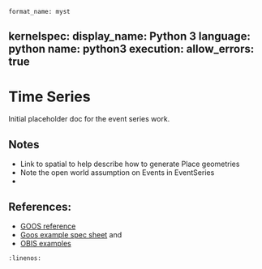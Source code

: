     format_name: myst
kernelspec:
  display_name: Python 3
  language: python
  name: python3
execution:
  allow_errors: true
---

# Time Series

Initial placeholder doc for the event series work.

## Notes

* Link to spatial to help describe how to generate Place geometries
* Note the open world assumption on Events in EventSeries
* 

## References:

* [GOOS reference](https://www.goosocean.org/index.php?option=com_content&view=article&layout=edit&id=283&Itemid=441)
* [Goos example spec sheet](https://www.goosocean.org/index.php?option=com_oe&task=viewDocumentRecord&docID=17465) and
* [OBIS examples](https://manual.obis.org/examples/)

```{literalinclude} ./graphs/timeSeries.json
:linenos:
```
